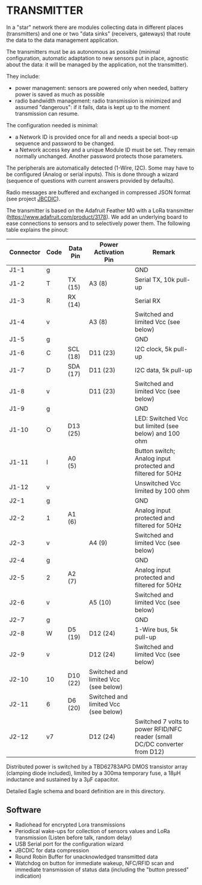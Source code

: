 # TRANSMITTER
In a "star" network there are modules collecting data in different places (transmitters) and one or two "data sinks" (receivers, gateways) that route the data to the data management application.

The transmitters must be as autonomous as possible (minimal configuration, automatic adaptation to new sensors put in place, agnostic about the data: it will be managed by the application, not the transmitter).

They include:
* power management: sensors are powered only when needed, battery power is saved as much as possible
* radio bandwidth management: radio transmission is minimized and assumed "dangerous": if it fails, data is kept up to the moment transmission can resume.

The configuration needed is minimal:
* a Network ID is provided once for all and needs a special boot-up sequence and password to be changed.
* a Network access key and a unique Module ID must be set. They remain normally unchanged. Another password protects those parameters.

The peripherals are automatically detected (1-Wire, I2C). Some may have to be configured (Analog or serial inputs). This is done through a wizard (sequence of questions with current answers provided by defaults).

Radio messages are buffered and exchanged in compressed JSON format (see project [JBCDIC](https://github.com/AKUINO/JBCDIC/blob/master/README.md)).

The transmitter is based on the Adafruit Feather M0 with a LoRa transmitter (https://www.adafruit.com/product/3178). We add an underlying board to ease connections to sensors and to selectively power them. The following table explains the pinout:

Connector|Code|Data Pin|Power Activation Pin|Remark
---------|----|--------|--------------------|------
J1-1|g|||GND
J1-2|T|TX (15)|A3 (8)|Serial TX, 10k pull-up
J1-3|R|RX (14)||Serial RX
J1-4|v||A3 (8)|Switched and limited Vcc (see below)
J1-5|g|||GND
J1-6|C|SCL (18)|D11 (23)|I2C clock, 5k pull-up
J1-7|D|SDA (17)|D11 (23)|I2C data, 5k pull-up
J1-8|v||D11 (23)|Switched and limited Vcc (see below)
J1-9|g|||GND
J1-10|O|D13 (25)||LED: Switched Vcc but limited (see below) and 100 ohm
J1-11|I|A0 (5)||Button switch; Analog input protected and filtered for 50Hz
J1-12|v|||Unswitched Vcc limited by 100 ohm
J2-1|g|||GND
J2-2|1|A1 (6)||Analog input protected and filtered for 50Hz
J2-3|v||A4 (9)|Switched and limited Vcc (see below)
J2-4|g|||GND
J2-5|2|A2 (7)||Analog input protected and filtered for 50Hz
J2-6|v||A5 (10)|Switched and limited Vcc (see below)
J2-7|g|||GND
J2-8|W|D5 (19)|D12 (24)|1-Wire bus, 5k pull-up
J2-9|v||D12 (24)|Switched and limited Vcc (see below)
J2-10|10|D10 (22)|Switched and limited Vcc (see below)
J2-11|6|D6 (20)|Switched and limited Vcc (see below)
J2-12|v7||D12 (24)|Switched 7 volts to power RFID/NFC reader (small DC/DC converter from D12)

Distributed power is switched by a TBD62783APG DMOS transistor array (clamping diode included), limited by a 300ma temporary fuse, a 18µH inductance and sustained by a 3µF capacitor.

Detailed Eagle schema and board definition are in this directory.

## Software
* Radiohead for encrypted Lora transmissions
* Periodical wake-ups for collection of sensors values and LoRa transmission (Listen before talk, random delay)
* USB Serial port for the configuration wizard
* JBCDIC for data compression
* Round Robin Buffer for unacknowledged transmitted data
* Watchdog on button for immediate wakeup, NFC/RFID scan and immediate transmission of status data (including the "button pressed" indication)

